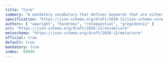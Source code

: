 ```yaml
---
title: "Core"
summary: "A mandatory vocabulary that defines keywords that are either required in order to process any schema or meta-schema, including those split across multiple documents, or exist to reserve keywords for purposes that require guaranteed interoperability."
specification: "https://json-schema.org/draft/2020-12/json-schema-core.html#section-8"
authors: [ "awwright", "handrews", "relequestual", "gregsdennis" ]
uri: "https://json-schema.org/draft/2020-12/vocab/core"
metaschema: "https://json-schema.org/draft/2020-12/meta/core"
official: true
default: true
mandatory: true
index: -99999
---
```

